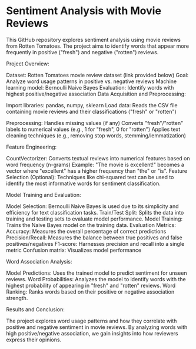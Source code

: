 # Sentiment Analysis with Movie Reviews


This GitHub repository explores sentiment analysis using movie reviews from Rotten Tomatoes. The project aims to identify words that appear more frequently in positive ("fresh") and negative ("rotten") reviews.

Project Overview:

Dataset: Rotten Tomatoes movie review dataset (link provided below)
Goal: Analyze word usage patterns in positive vs. negative reviews
Machine learning model: Bernoulli Naive Bayes
Evaluation: Identify words with highest positive/negative association
Data Acquisition and Preprocessing:

Import libraries: pandas, numpy, sklearn
Load data: Reads the CSV file containing movie reviews and their classifications ("fresh" or "rotten")

Preprocessing:
Handles missing values (if any)
Converts "fresh"/"rotten" labels to numerical values (e.g., 1 for "fresh", 0 for "rotten")
Applies text cleaning techniques (e.g., removing stop words, stemming/lemmatization)

Feature Engineering:

CountVectorizer: Converts textual reviews into numerical features based on word frequency (n-grams)
Example: "The movie is excellent!" becomes a vector where "excellent" has a higher frequency than "the" or "is".
Feature Selection (Optional):
Techniques like chi-squared test can be used to identify the most informative words for sentiment classification.

Model Training and Evaluation:

Model Selection: Bernoulli Naive Bayes is used due to its simplicity and efficiency for text classification tasks.
Train/Test Split: Splits the data into training and testing sets to evaluate model performance.
Model Training: Trains the Naive Bayes model on the training data.
Evaluation Metrics:
Accuracy: Measures the overall percentage of correct predictions
Precision/Recall: Measures the balance between true positives and false positives/negatives
F1-score: Harnesses precision and recall into a single metric
Confusion matrix: Visualizes model performance

Word Association Analysis:

Model Predictions: Uses the trained model to predict sentiment for unseen reviews.
Word Probabilities: Analyzes the model to identify words with the highest probability of appearing in "fresh" and "rotten" reviews.
Word Ranking: Ranks words based on their positive or negative association strength.

Results and Conclusion:

The project explores word usage patterns and how they correlate with positive and negative sentiment in movie reviews.
By analyzing words with high positive/negative association, we gain insights into how reviewers express their opinions.

